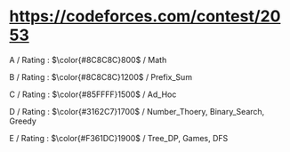 # https://codeforces.com/contest/2053 

A / Rating : $\color{#8C8C8C}800$ / Math

B / Rating : $\color{#8C8C8C}1200$ / Prefix_Sum

C / Rating : $\color{#85FFFF}1500$ / Ad_Hoc

D / Rating : $\color{#3162C7}1700$ / Number_Thoery, Binary_Search, Greedy

E / Rating : $\color{#F361DC}1900$ / Tree_DP, Games, DFS
